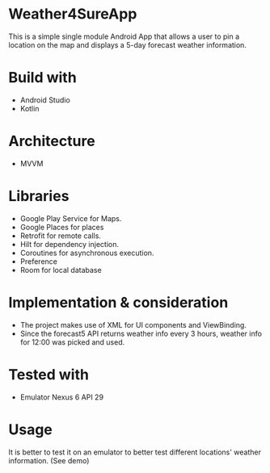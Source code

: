 # Weather4SureApp
This is a simple single module Android App that allows a user to pin a location on the map and displays a 5-day forecast weather information.

# Build with
- Android Studio
- Kotlin

# Architecture
- MVVM

# Libraries
- Google Play Service for Maps.
- Google Places for places
- Retrofit for remote calls.
- Hilt for dependency injection.
- Coroutines for asynchronous execution.
- Preference
- Room for local database

# Implementation & consideration
- The project makes use of XML for UI components and ViewBinding.
- Since the forecast5 API returns weather info every 3 hours, weather info for 12:00 was picked and used.

# Tested with
- Emulator Nexus 6 API 29

# Usage
It is better to test it on an emulator to better test different locations' weather information. (See demo)

